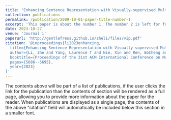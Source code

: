 ```yaml
---
title: "Enhancing Sentence Representation with Visually-supervised Multimodal Pre-training"
collection: publications
permalink: /publication/2009-10-01-paper-title-number-1
excerpt: 'This paper is about the number 1. The number 2 is left for future work.'
date: 2023-10-27
venue: 'Journal 1'
paperurl: 'http://gentlefress.github.io/zheli/files/vip.pdf'
citation: '@inproceedings{li2023enhancing,
  title={Enhancing Sentence Representation with Visually-supervised Multimodal Pre-training},
  author={Li, Zhe and Yang, Laurence T and Nie, Xin and Ren, BoCheng and Deng, Xianjun},
  booktitle={Proceedings of the 31st ACM International Conference on Multimedia},
  pages={5686--5695},
  year={2023}
}'
---
```


The contents above will be part of a list of publications, if the user clicks the link for the publication than the contents of section will be rendered as a full page, allowing you to provide more information about the paper for the reader. When publications are displayed as a single page, the contents of the above "citation" field will automatically be included below this section in a smaller font.

